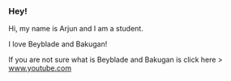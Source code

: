 ### Hey!
Hi, my name is Arjun and I am a student.

I love Beyblade and Bakugan!

If you are not sure what is Beyblade and Bakugan is click here > www.youtube.com
